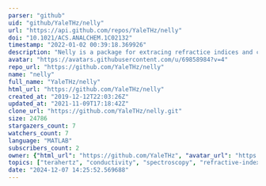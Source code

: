 ```yaml
---
parser: "github"
uid: "github/YaleTHz/nelly"
url: "https://api.github.com/repos/YaleTHz/nelly"
doi: "10.1021/ACS.ANALCHEM.1C02132"
timestamp: "2022-01-02 00:39:18.369926"
description: "Nelly is a package for extracing refractice indices and conductivities from time-domain terahertz spectroscopy data"
avatar: "https://avatars.githubusercontent.com/u/69858984?v=4"
repo_url: "https://github.com/YaleTHz/nelly"
name: "nelly"
full_name: "YaleTHz/nelly"
html_url: "https://github.com/YaleTHz/nelly"
created_at: "2019-12-12T22:03:26Z"
updated_at: "2021-11-09T17:18:42Z"
clone_url: "https://github.com/YaleTHz/nelly.git"
size: 24786
stargazers_count: 7
watchers_count: 7
language: "MATLAB"
subscribers_count: 2
owner: {"html_url": "https://github.com/YaleTHz", "avatar_url": "https://avatars.githubusercontent.com/u/69858984?v=4", "login": "YaleTHz", "type": "User"}
topics: ["terahertz", "conductivity", "spectroscopy", "refractive-index"]
date: "2024-12-07 14:25:52.569688"
---
```

